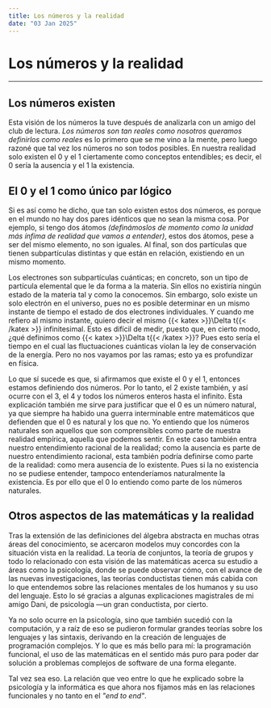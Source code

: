 ```yaml
---
title: Los números y la realidad
date: "03 Jan 2025"
---
```


# Los números y la realidad
---

## Los números existen
Esta visión de los números la tuve después de analizarla con un amigo del club de
lectura. *Los números son tan reales como nosotros queramos definirlos como reales* 
es lo primero que se me vino a la mente, pero luego razoné que tal vez los números no 
son todos posibles. En nuestra realidad solo existen el 0 y el 1 ciertamente como 
conceptos entendibles; es decir, el 0 sería la ausencia y el 1 la existencia. 

## El 0 y el 1 como único par lógico
Si es así como he dicho, que tan solo existen estos dos números, es porque en el 
mundo no hay dos pares idénticos que no sean la misma cosa. Por ejemplo, si tengo dos
átomos *(definámoslos de momento como la unidad más ínfima de realidad que vamos a 
entender)*, estos dos átomos, pese a ser del mismo elemento, no son iguales. Al final,
son dos partículas que tienen subpartículas distintas y que están en relación, 
existiendo en un mismo momento. 

Los electrones son subpartículas cuánticas; en concreto, son un tipo de partícula 
elemental que le da forma a la materia. Sin ellos no existiría ningún estado de la 
materia tal y como la conocemos. Sin embargo, solo existe un solo electrón en el universo,
pues no es posible determinar en un mismo instante de tiempo el estado de dos electrones
individuales. Y cuando me refiero al mismo instante, quiero decir el 
mismo {{< katex >}}\Delta t{{< /katex >}} infinitesimal. Esto es difícil de medir, 
puesto que, en cierto modo, ¿qué definimos como {{< katex >}}\Delta t{{< /katex >}}?
Pues esto sería el tiempo en el cual las fluctuaciones cuánticas violan la ley de 
conservación de la energía. Pero no nos vayamos por las ramas; esto ya es profundizar
en física.

Lo que sí sucede es que, si afirmamos que existe el 0 y el 1, entonces estamos 
definiendo dos números. Por lo tanto, el 2 existe también, y así ocurre con el 3, el 4 
y todos los números enteros hasta el infinito. Esta explicación también me sirve 
para justificar que el 0 es un número natural, ya que siempre ha habido una guerra
interminable entre matemáticos que defienden que el 0 es natural y los que no. Yo 
entiendo que los números naturales son aquellos que son comprensibles como parte de 
nuestra realidad empírica, aquella que podemos sentir. En este caso también entra 
nuestro entendimiento racional de la realidad; como la ausencia es parte de nuestro
entendimiento racional, esta también podría definirse como parte de la realidad: como
mera ausencia de lo existente. Pues si la no existencia no se pudiese entender, tampoco
entenderíamos naturalmente la existencia. Es por ello que el 0 lo entiendo como parte
de los números naturales.

## Otros aspectos de las matemáticas y la realidad

Tras la extensión de las definiciones del álgebra abstracta en muchas otras áreas del
conocimiento, se acercaron modelos muy concordes con la situación vista en la realidad.
La teoría de conjuntos, la teoría de grupos y todo lo relacionado con esta visión de las 
matemáticas acerca su estudio a áreas como la psicología, donde se puede observar cómo,
con el avance de las nuevas investigaciones, las teorías conductistas tienen más
cabida con lo que entendemos sobre las relaciones mentales de los humanos y su uso del
lenguaje. Esto lo sé gracias a algunas explicaciones magistrales de mi amigo Dani, de 
psicología —un gran conductista, por cierto.

Ya no solo ocurre en la psicología, sino que también sucedió con la computación, y a raíz
de eso se pudieron formular grandes teorías sobre los lenguajes y las sintaxis, 
derivando en la creación de lenguajes de programación complejos. Y lo que es más 
bello para mí: la programación funcional, el uso de las matemáticas en el sentido más
puro para poder dar solución a problemas complejos de software de una forma elegante.

Tal vez sea eso. La relación que veo entre lo que he explicado sobre la psicología y la
informática es que ahora nos fijamos más en las relaciones funcionales y no tanto en el
*"end to end"*.

